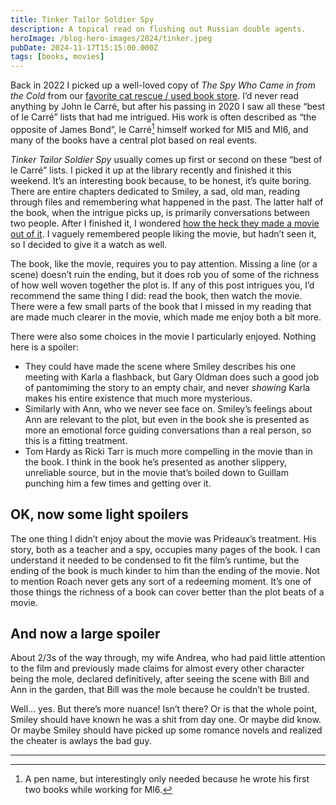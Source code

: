 ```yaml
---
title: Tinker Tailor Soldier Spy
description: A topical read on flushing out Russian double agents.
heroImage: /blog-hero-images/2024/tinker.jpeg
pubDate: 2024-11-17T15:15:00.000Z
tags: [books, movies]
---
```


Back in 2022 I picked up a well-loved copy of _The Spy Who Came in from the Cold_ from our [favorite cat rescue / used book store](/blog/2022/books-and-cats/). I’d never read anything by John le Carré, but after his passing in 2020 I saw all these “best of le Carré” lists that had me intrigued. His work is often described as “the opposite of James Bond”, le Carré[^1] himself worked for MI5 and MI6, and many of the books have a central plot based on real events.

_Tinker Tailor Soldier Spy_ usually comes up first or second on these “best of le Carré” lists. I picked it up at the library recently and finished it this weekend. It’s an interesting book because, to be honest, it’s quite boring. There are entire chapters dedicated to Smiley, a sad, old man, reading through files and remembering what happened in the past. The latter half of the book, when the intrigue picks up, is primarily conversations between two people. After I finished it, I wondered [how the heck they made a movie out of it](https://letterboxd.com/film/tinker-tailor-soldier-spy/). I vaguely remembered people liking the movie, but hadn’t seen it, so I decided to give it a watch as well.

The book, like the movie, requires you to pay attention. Missing a line (or a scene) doesn’t ruin the ending, but it does rob you of some of the richness of how well woven together the plot is. If any of this post intrigues you, I’d recommend the same thing I did: read the book, then watch the movie. There were a few small parts of the book that I missed in my reading that are made much clearer in the movie, which made me enjoy both a bit more.

There were also some choices in the movie I particularly enjoyed. Nothing here is a spoiler:
- They could have made the scene where Smiley describes his one meeting with Karla a flashback, but Gary Oldman does such a good job of pantomiming the story to an empty chair, and never _showing_ Karla makes his entire existence that much more mysterious.
- Similarly with Ann, who we never see face on. Smiley’s feelings about Ann are relevant to the plot, but even in the book she is presented as more an emotional force guiding conversations than a real person, so this is a fitting treatment.
- Tom Hardy as Ricki Tarr is much more compelling in the movie than in the book. I think in the book he’s presented as another slippery, unreliable source, but in the movie that’s boiled down to Guillam punching him a few times and getting over it.

## OK, now some light spoilers

The one thing I didn’t enjoy about the movie was Prideaux’s treatment. His story, both as a teacher and a spy, occupies many pages of the book. I can understand it needed to be condensed to fit the film’s runtime, but the ending of the book is much kinder to him than the ending of the movie. Not to mention Roach never gets any sort of a redeeming moment. It’s one of those things the richness of a book can cover better than the plot beats of a movie.

## And now a large spoiler

About 2/3s of the way through, my wife Andrea, who had paid little attention to the film and previously made claims for almost every other character being the mole, declared definitively, after seeing the scene with Bill and Ann in the garden, that Bill was the mole because he couldn’t be trusted.

Well… yes. But there’s more nuance! Isn’t there? Or is that the whole point, Smiley should have known he was a shit from day one. Or maybe did know. Or maybe Smiley should have picked up some romance novels and realized the cheater is awlays the bad guy.

---

[^1]: A pen name, but interestingly only needed because he wrote his first two books while working for MI6.